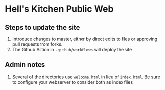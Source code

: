 # Hell's Kitchen Public Web

## Steps to update the site

1. Introduce changes to master, either by direct edits to files or approving pull requests from forks.
2. The Github Action in `.github/workflows` will deploy the site

## Admin notes

1. Several of the directories use `welcome.html` in lieu of `index.html`.  Be sure to configure your webserver to consider both as index files
